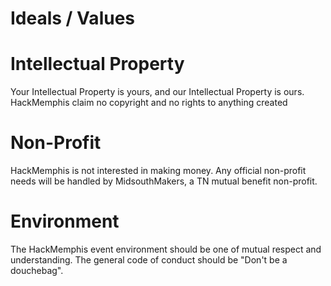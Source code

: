 Ideals / Values
====


Intellectual Property
====

Your Intellectual Property is yours, and our Intellectual Property is ours. HackMemphis claim no copyright and no rights to anything created


Non-Profit
====

HackMemphis is not interested in making money. Any official non-profit needs will be handled by MidsouthMakers, a TN mutual benefit non-profit.


Environment
====

The HackMemphis event environment should be one of mutual respect and understanding. The general code of conduct should be "Don't be a douchebag".